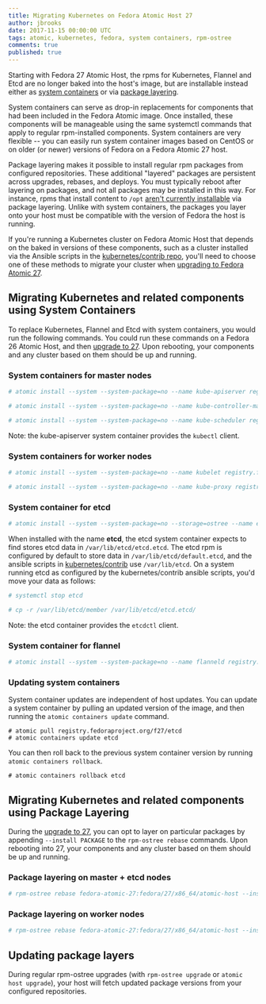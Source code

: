 ```yaml
---
title: Migrating Kubernetes on Fedora Atomic Host 27
author: jbrooks
date: 2017-11-15 00:00:00 UTC
tags: atomic, kubernetes, fedora, system containers, rpm-ostree
comments: true
published: true
---
```


Starting with Fedora 27 Atomic Host, the rpms for Kubernetes, Flannel and Etcd are no longer baked into the host's image, but are installable instead either as [system containers](http://www.projectatomic.io/blog/2016/09/intro-to-system-containers/) or via [package layering](https://rpm-ostree.readthedocs.io/en/latest/manual/administrator-handbook/#hybrid-imagepackaging-via-package-layering).

System containers can serve as drop-in replacements for components that had been included in the Fedora Atomic image. Once installed, these components will be manageable using the same systemctl commands that apply to regular rpm-installed components. System containers are very flexible -- you can easily run system container images based on CentOS or on older (or newer) versions of Fedora on a Fedora Atomic 27 host.

Package layering makes it possible to install regular rpm packages from configured repositories. These additional "layered" packages are persistent across upgrades, rebases, and deploys. You must typically reboot after layering on packages, and not all packages may be installed in this way. For instance, rpms that install content to `/opt` [aren't currently installable](https://github.com/projectatomic/rpm-ostree/issues/233) via package layering. Unlike with system containers, the packages you layer onto your host must be compatible with the version of Fedora the host is running.

If you're running a Kubernetes cluster on Fedora Atomic Host that depends on the baked in versions of these components, such as a cluster installed via the Ansible scripts in the [kubernetes/contrib repo](https://github.com/kubernetes/contrib/tree/master/ansible), you'll need to choose one of these methods to migrate your cluster when [upgrading to Fedora Atomic 27](http://www.projectatomic.io/blog/2017/11/fedora-atomic-26-to-27-upgrade/).

## Migrating Kubernetes and related components using System Containers

To replace Kubernetes, Flannel and Etcd with system containers, you would run the following commands. You could run these commands on a Fedora 26 Atomic Host, and then [upgrade to 27](http://www.projectatomic.io/blog/2017/11/fedora-atomic-26-to-27-upgrade/). Upon rebooting, your components and any cluster based on them should be up and running. 

### System containers for master nodes

```bash
# atomic install --system --system-package=no --name kube-apiserver registry.fedoraproject.org/f27/kubernetes-apiserver

# atomic install --system --system-package=no --name kube-controller-manager registry.fedoraproject.org/f27/kubernetes-controller-manager

# atomic install --system --system-package=no --name kube-scheduler registry.fedoraproject.org/f27/kubernetes-scheduler
```

Note: the kube-apiserver system container provides the `kubectl` client.


### System containers for worker nodes

```bash
# atomic install --system --system-package=no --name kubelet registry.fedoraproject.org/f27/kubernetes-kubelet

# atomic install --system --system-package=no --name kube-proxy registry.fedoraproject.org/f27/kubernetes-proxy
```

### System container for etcd

```bash
# atomic install --system --system-package=no --storage=ostree --name etcd registry.fedoraproject.org/f27/etcd
```

When installed with the name **etcd**, the etcd system container expects to find stores etcd data in `/var/lib/etcd/etcd.etcd`. The etcd rpm is configured by default to store data in `/var/lib/etcd/default.etcd`, and the ansible scripts in [kubernetes/contrib](https://github.com/kubernetes/contrib/tree/master/ansible) use `/var/lib/etcd`. On a system running etcd as configured by the kubernetes/contrib ansible scripts, you'd move your data as follows:

```bash
# systemctl stop etcd

# cp -r /var/lib/etcd/member /var/lib/etcd/etcd.etcd/
```

Note: the etcd container provides the `etcdctl` client.

### System container for flannel

```bash
# atomic install --system --system-package=no --name flanneld registry.fedoraproject.org/f27/flannel
```

### Updating system containers

System container updates are independent of host updates. You can update a system container by pulling an updated version of the image, and then running the `atomic containers update` command.

```
# atomic pull registry.fedoraproject.org/f27/etcd
# atomic containers update etcd
```

 You can then roll back to the previous system container version by running `atomic containers rollback`.
 
 ```
 # atomic containers rollback etcd
 ```

## Migrating Kubernetes and related components using Package Layering

During the [upgrade to 27](http://www.projectatomic.io/blog/2017/11/fedora-atomic-26-to-27-upgrade/), you can opt to layer on particular packages by appending `--install PACKAGE` to the `rpm-ostree rebase` commands. Upon rebooting into 27, your components and any cluster based on them should be up and running. 

### Package layering on master + etcd nodes

```bash
# rpm-ostree rebase fedora-atomic-27:fedora/27/x86_64/atomic-host --install kubernetes-master --install flannel --install etcd -r
```

### Package layering on worker nodes

```bash
# rpm-ostree rebase fedora-atomic-27:fedora/27/x86_64/atomic-host --install kubernetes-node --install flannel -r
```

## Updating package layers

During regular rpm-ostree upgrades (with `rpm-ostree upgrade` or `atomic host upgrade`), your host will fetch updated package versions from your configured repositories.
